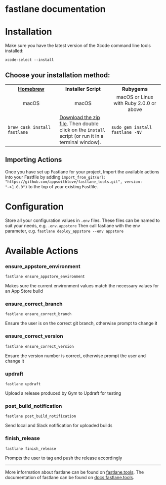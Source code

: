 fastlane documentation
================
# Installation

Make sure you have the latest version of the Xcode command line tools installed:

```
xcode-select --install
```

## Choose your installation method:

<table width="100%" >
<tr>
<th width="33%"><a href="http://brew.sh">Homebrew</a></td>
<th width="33%">Installer Script</td>
<th width="33%">Rubygems</td>
</tr>
<tr>
<td width="33%" align="center">macOS</td>
<td width="33%" align="center">macOS</td>
<td width="33%" align="center">macOS or Linux with Ruby 2.0.0 or above</td>
</tr>
<tr>
<td width="33%"><code>brew cask install fastlane</code></td>
<td width="33%"><a href="https://download.fastlane.tools">Download the zip file</a>. Then double click on the <code>install</code> script (or run it in a terminal window).</td>
<td width="33%"><code>sudo gem install fastlane -NV</code></td>
</tr>
</table>

## Importing Actions

Once you have set up Fastlane for your project, Import the available actions into your Fastfile by adding 
`import_from_git(url: "https://github.com/appswithlove/fastlane_tools.git", version: "~>1.0.0")`
to the top of your existing Fastfile.

# Configuration

Store all your configuration values in  `.env` files. These files can be named to suit your needs, e.g. `.env.appstore`
Then call fastlane with the env parameter, e.g. `fastlane deploy_appstore --env appstore`

# Available Actions
### ensure_appstore_environment
```
fastlane ensure_appstore_environment
```
Makes sure the current environment values match the necessary values for an App Store build
### ensure_correct_branch
```
fastlane ensure_correct_branch
```
Ensure the user is on the correct git branch, otherwise prompt to change it
### ensure_correct_version
```
fastlane ensure_correct_version
```
Ensure the version number is correct, otherwise prompt the user and change it
### updraft
```
fastlane updraft
```
Upload a release produced by Gym to Updraft for testing
### post_build_notification
```
fastlane post_build_notification
```
Send local and Slack notification for uploaded builds
### finish_release
```
fastlane finish_release
```
Prompts the user to tag and push the release accordingly

----
More information about fastlane can be found on [fastlane.tools](https://fastlane.tools).
The documentation of fastlane can be found on [docs.fastlane.tools](https://docs.fastlane.tools).

